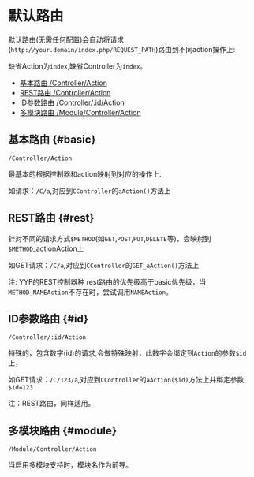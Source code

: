 默认路由
===============

默认路由(无需任何配置)会自动将请求(`http://your.domain/index.php/REQUEST_PATH`)路由到不同action操作上:

缺省Action为`index`,缺省Controller为`index`。

* [基本路由 /Controller/Action](#basic)
* [REST路由 /Controller/Action](#basic)
* [ID参数路由 /Controller/:id/Action](#id)
* [多模块路由 /Module/Controller/Action](#module)

基本路由 {#basic}
---------

```
/Controller/Action
```

最基本的根据控制器和action映射到对应的操作上.

如请求：`/C/a`,对应到`CController`的`aAction()`方法上

REST路由 {#rest}
--------------

针对不同的请求方式`$METHOD`(如`GET`,`POST`,`PUT`,`DELETE`等)，会映射到`$METHOD`_actionAction上

如GET请求：`/C/a`,对应到`CController`的`GET_aAction()`方法上

注: YYF的REST控制器种 rest路由的优先级高于basic优先级，当`METHOD_NAMEAction`不存在时，尝试调用`NAMEAction`。

ID参数路由 {#id}
----------------
```
/Controller/:id/Action
```
特殊的，包含数字(id)的请求,会做特殊映射，此数字会绑定到`Action`的参数`$id`上，

如GET请求：`/C/123/a`,对应到`CController`的`aAction($id)`方法上并绑定参数`$id=123`

注：REST路由，同样适用。

多模块路由 {#module}
--------
```
/Module/Controller/Action
```

当启用多模块支持时，模块名作为前导。

